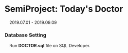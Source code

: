 # SemiProject: Today's Doctor
&nbsp; &nbsp; 2019.07.01 - 2019.09.09

### Database Setting
&nbsp; &nbsp; Run __DOCTOR.sql__ file on SQL Developer.
